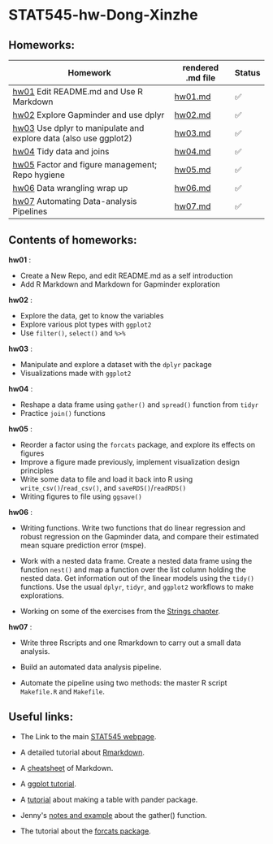 # STAT545-hw-Dong-Xinzhe

## Homeworks:


|    **Homework**    |    **rendered .md file**   |  **Status**   |
|--------------------|---------------------------|---------------|
| [hw01](https://github.com/hannahdxz/STAT545-hw01-Dong-Xinzhe) Edit README.md and Use R Markdown|[hw01.md](https://github.com/hannahdxz/STAT545-hw01-Dong-Xinzhe/blob/master/hw01_gapminder.md)   |:white_check_mark:|
| [hw02](https://github.com/hannahdxz/STAT545-hw-Dong-Xinzhe/tree/master/hw%2002) Explore Gapminder and use dplyr| [hw02.md](https://github.com/hannahdxz/STAT545-hw-Dong-Xinzhe/blob/master/hw%2002/hw-02_Rmarkdown.md)   |:white_check_mark:|
| [hw03](https://github.com/hannahdxz/STAT545-hw-Dong-Xinzhe/tree/master/hw03) Use dplyr to manipulate and explore data (also use ggplot2)| [hw03.md](https://github.com/hannahdxz/STAT545-hw-Dong-Xinzhe/blob/master/hw03/hw03_Rmarkdown.md) |:white_check_mark:|
| [hw04](https://github.com/hannahdxz/STAT545-hw-Dong-Xinzhe/tree/master/hw04) Tidy data and joins|  [hw04.md](https://github.com/hannahdxz/STAT545-hw-Dong-Xinzhe/blob/master/hw04/hw04.md)|:white_check_mark:|
| [hw05](https://github.com/hannahdxz/STAT545-hw-Dong-Xinzhe/tree/master/hw05) Factor and figure management; Repo hygiene| [hw05.md](https://github.com/hannahdxz/STAT545-hw-Dong-Xinzhe/blob/master/hw05/hw05.md)|:white_check_mark:|
| [hw06](https://github.com/hannahdxz/STAT545-hw-Dong-Xinzhe/tree/master/hw%2006) Data wrangling wrap up| [hw06.md](https://github.com/hannahdxz/STAT545-hw-Dong-Xinzhe/blob/master/hw%2006/hw06.md)|:white_check_mark:|
| [hw07](https://github.com/hannahdxz/STAT545-hw-Dong-Xinzhe/tree/master/hw%2007) Automating Data-analysis Pipelines| [hw07.md](https://github.com/hannahdxz/STAT545-hw-Dong-Xinzhe/tree/master/hw%2007)|:white_check_mark:|




## Contents of homeworks:
**hw01** : 

* Create a New Repo, and edit README.md as a self introduction
* Add R Markdown and Markdown for Gapminder exploration

**hw02** :

* Explore the data, get to know the variables
* Explore various plot types with `ggplot2`
* Use `filter()`, `select()` and `%>%`
       
**hw03** :

* Manipulate and explore a dataset with the `dplyr` package
* Visualizations made with `ggplot2`
       
**hw04** :

* Reshape a data frame using `gather()` and `spread()` function from `tidyr`
* Practice `join()` functions
       
**hw05** :

* Reorder a factor using the `forcats` package, and explore its effects on figures 
* Improve a figure made previously, implement visualization design principles
* Write some data to file and load it back into R using `write_csv()`/`read_csv()`, and `saveRDS()`/`readRDS()`
* Writing figures to file using `ggsave()`

**hw06** :

* Writing functions. Write two functions that do linear regression and robust regression on the Gapminder data, and compare their estimated mean square prediction error (mspe).

* Work with a nested data frame. Create a nested data frame using the function `nest()` and map a function over the list column holding the nested data. Get information out of the linear models using the `tidy()` functions. Use the usual `dplyr`, `tidyr`, and `ggplot2` workflows to make explorations.

* Working on some of the exercises from the [Strings chapter](http://r4ds.had.co.nz/strings.html). 

**hw07** :

* Write three Rscripts and one Rmarkdown to carry out a small data analysis.

* Build an automated data analysis pipeline. 

* Automate the pipeline using two methods: the master R script `Makefile.R` and `Makefile`.


## Useful links:

* The Link to the main [STAT545 webpage](http://stat545.com/).

* A detailed tutorial about [Rmarkdown](http://rmarkdown.rstudio.com/lesson-1.html).

* A [cheatsheet](https://github.com/adam-p/markdown-here/wiki/Markdown-Cheatsheet) of Markdown.

* A [ggplot tutorial](https://github.com/jennybc/ggplot2-tutorial/blob/master/gapminder-ggplot2-univariate-quantitative.md).

* A [tutorial](https://cran.r-project.org/web/packages/pander/README.html) about making a table with pander package.

* Jenny's [notes and example](https://github.com/jennybc/lotr-tidy/blob/master/02-gather.md) about the gather() function.

* The tutorial about the [forcats package](https://blog.rstudio.com/2016/08/31/forcats-0-1-0/).
